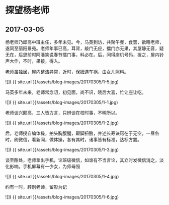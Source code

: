 探望杨老师
========================

2017-03-05
------------------------

杨老师乃邱高中班主任，多年未见。今，马英到访，共聚午餐，食罢，欲晤老师，遂同至丽阳景苑。老师年事已高，耳背，敲门无应，擂门亦无果，其屋静无音，疑无在，后思前时阿潘笑说春节擂门事，料必在。后，问得座机号码，拨之，屋内铃声大作，不时，果接，得入。

老师虽独居，屋内整洁异常，近时，保姆遇车祸，由女儿照料。

![]( {{ site.url }}/assets/blog-images/20170305/1-5.jpg)

马英多年未来，老师常念叨，初见面，尚不识，晓后大喜，忙让座让吃。

![]( {{ site.url }}/assets/blog-images/20170305/1-1.jpg)

老师谈兴颇高，三人皆方言，只辨谈在校时事，不明所以。

![]( {{ site.url }}/assets/blog-images/20170305/1-2.jpg)

后，老师授自编体操，拍头胸腹腿，颠脚扭胯，并述长寿诀窍在于无空，一昼各时，刷微信，看新闻，做体操，各有其时，诸事皆有标准，达标方罢。

![]( {{ site.url }}/assets/blog-images/20170305/1-3.jpg)

谈至酣处，老师拿出手机，论班级微信，如谁有不当言论，其立时发微信消之，淡化影响。手机屏幕有一少女，为师母照

![]( {{ site.url }}/assets/blog-images/20170305/1-4.jpg)

约有一时，辞别老师，留影为记

![]( {{ site.url }}/assets/blog-images/20170305/1-6.jpg)
